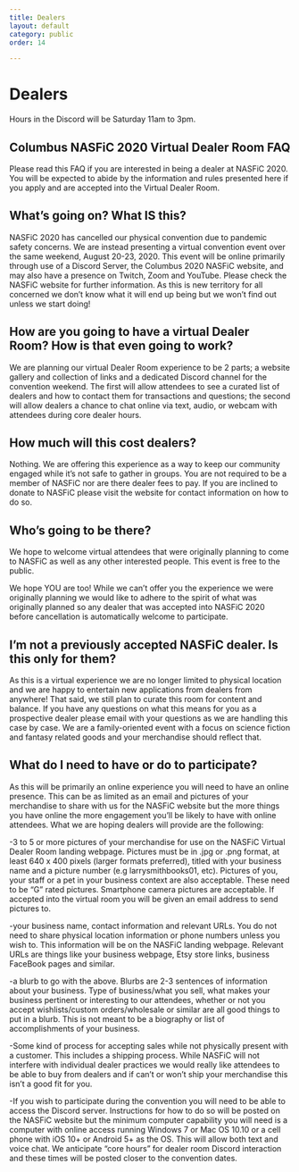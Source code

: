 ```yaml
---
title: Dealers
layout: default
category: public
order: 14

---
```

# Dealers

Hours in the Discord will be Saturday 11am to 3pm.

## Columbus NASFiC 2020 Virtual Dealer Room FAQ

Please read this FAQ if you are interested in being a dealer at NASFiC 2020. You will be expected to abide by the information and rules presented here if you apply and are accepted into the Virtual Dealer Room.

## What’s going on? What IS this?

NASFiC 2020 has cancelled our physical convention due to pandemic safety concerns. We are instead presenting a virtual convention event over the same weekend, August 20-23, 2020. This event will be online primarily through use of a Discord Server, the Columbus 2020 NASFiC website, and may also have a presence on Twitch, Zoom and YouTube. Please check the NASFiC website for further information. As this is new territory for all concerned we don’t know what it will end up being but we won’t find out unless we start doing!

## How are you going to have a virtual Dealer Room? How is that even going to work?

We are planning our virtual Dealer Room experience to be 2 parts; a website gallery and collection of links and a dedicated Discord channel for the convention weekend. The first will allow attendees to see a curated list of dealers and how to contact them for transactions and questions; the second will allow dealers a chance to chat online via text, audio, or webcam with attendees during core dealer hours.

## How much will this cost dealers?

Nothing. We are offering this experience as a way to keep our community engaged while it’s not safe to gather in groups. You are not required to be a member of NASFiC nor are there dealer fees to pay. If you are inclined to donate to NASFiC please visit the website for contact information on how to do so.

## Who’s going to be there?

We hope to welcome virtual attendees that were originally planning to come to NASFiC as well as any other interested people. This event is free to the public.

We hope YOU are too! While we can’t offer you the experience we were originally planning we would like to adhere to the spirit of what was originally planned so any dealer that was accepted into NASFiC 2020 before cancellation is automatically welcome to participate.

## I’m not a previously accepted NASFiC dealer. Is this only for them?

As this is a virtual experience we are no longer limited to physical location and we are happy to entertain new applications from dealers from anywhere! That said, we still plan to curate this room for content and balance. If you have any questions on what this means for you as a prospective dealer please email with your questions as we are handling this case by case. We are a family-oriented event with a focus on science fiction and fantasy related goods and your merchandise should reflect that.

## What do I need to have or do to participate?

As this will be primarily an online experience you will need to have an online presence. This can be as limited as an email and pictures of your merchandise to share with us for the NASFiC website but the more things you have online the more engagement you’ll be likely to have with online attendees. What we are hoping dealers will provide are the following:

\-3 to 5 or more pictures of your merchandise for use on the NASFiC Virtual Dealer Room landing webpage. Pictures must be in .jpg or .png format, at least 640 x 400 pixels (larger formats preferred), titled with your business name and a picture number (e.g larrysmithbooks01, etc). Pictures of you, your staff or a pet in your business context are also acceptable. These need to be “G” rated pictures. Smartphone camera pictures are acceptable. If accepted into the virtual room you will be given an email address to send pictures to.

\-your business name, contact information and relevant URLs. You do not need to share physical location information or phone numbers unless you wish to. This information will be on the NASFiC landing webpage. Relevant URLs are things like your business webpage, Etsy store links, business FaceBook pages and similar.

\-a blurb to go with the above. Blurbs are 2-3 sentences of information about your business. Type of business/what you sell, what makes your business pertinent or interesting to our attendees, whether or not you accept wishlists/custom orders/wholesale or similar are all good things to put in a blurb. This is not meant to be a biography or list of accomplishments of your business.

\-Some kind of process for accepting sales while not physically present with a customer. This includes a shipping process. While NASFiC will not interfere with individual dealer practices we would really like attendees to be able to buy from dealers and if can’t or won’t ship your merchandise this isn’t a good fit for you.

\-If you wish to participate during the convention you will need to be able to access the Discord server. Instructions for how to do so will be posted on the NASFiC website but the minimum computer capability you will need is a computer with online access running Windows 7 or Mac OS 10.10 or a cell phone with iOS 10+ or Android 5+ as the OS. This will allow both text and voice chat. We anticipate “core hours” for dealer room Discord interaction and these times will be posted closer to the convention dates.